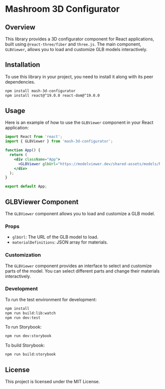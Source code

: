 # Mashroom 3D Configurator

## Overview

This library provides a 3D configurator component for React applications, built using `@react-three/fiber` and `three.js`. The main component, `GLBViewer`, allows you to load and customize GLB models interactively.

## Installation

To use this library in your project, you need to install it along with its peer dependencies.

```sh
npm install mash-3d-configurator
npm install react@^19.0.0 react-dom@^19.0.0
```

## Usage

Here is an example of how to use the `GLBViewer` component in your React application:

```jsx
import React from 'react';
import { GLBViewer } from 'mash-3d-configurator';

function App() {
  return (
    <div className="App">
      <GLBViewer glbUrl="https://modelviewer.dev/shared-assets/models/NeilArmstrong.glb" materialDefinitions={materialDefinitions} />
    </div>
  );
}

export default App;
```

## GLBViewer Component

The `GLBViewer` component allows you to load and customize a GLB model.

### Props

- `glbUrl`: The URL of the GLB model to load.
- `materialDefinitions`: JSON array for materials.

### Customization

The `GLBViewer` component provides an interface to select and customize parts of the model. You can select different parts and change their materials interactively.

### Development

To run the test environment for development:

```sh
npm install
npm run build:lib:watch
npm run dev:test

```

To run Storybook:

```sh
npm run dev:storybook
```

To build Storybook:

```sh
npm run build:storybook
```

## License

This project is licensed under the MIT License.
